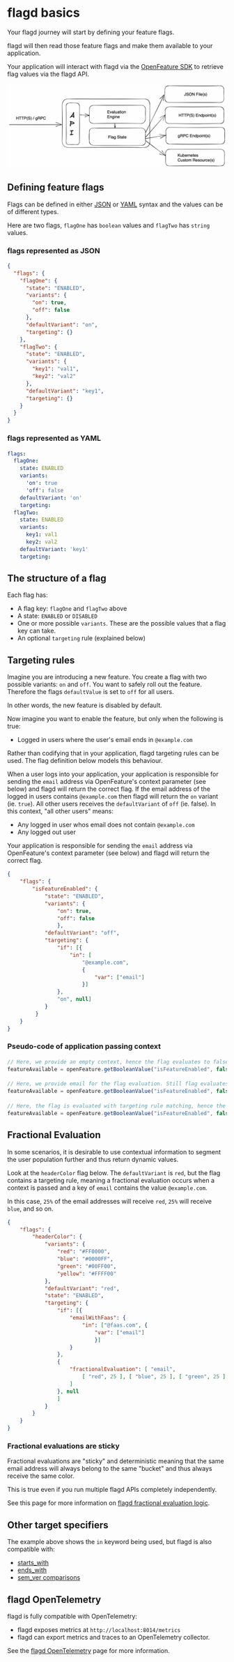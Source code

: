# flagd basics

Your flagd journey will start by defining your feature flags.

flagd will then read those feature flags and make them available to your application.

Your application will interact with flagd via the [OpenFeature SDK](https://openfeature.dev/docs/reference/concepts/evaluation-api) to retrieve flag values via the flagd API.

![flagd architecture](../images/flagd-logical-architecture.jpg)

## Defining feature flags

Flags can be defined in either [JSON](https://github.com/open-feature/flagd/blob/main/samples/example_flags.flagd.json) or [YAML](https://github.com/open-feature/flagd/blob/main/samples/example_flags.flagd.yaml) syntax and the values can be of different types.

Here are two flags, `flagOne` has `boolean` values and `flagTwo` has `string` values.

### flags represented as JSON

```json
{
  "flags": {
    "flagOne": {
      "state": "ENABLED",
      "variants": {
        "on": true,
        "off": false
      },
      "defaultVariant": "on",
      "targeting": {}
    },
    "flagTwo": {
      "state": "ENABLED",
      "variants": {
        "key1": "val1",
        "key2": "val2"
      },
      "defaultVariant": "key1",
      "targeting": {}
    }
  }
}
```

### flags represented as YAML

```yaml
flags:
  flagOne:
    state: ENABLED
    variants:
      'on': true
      'off': false
    defaultVariant: 'on'
    targeting:
  flagTwo:
    state: ENABLED
    variants:
      key1: val1
      key2: val2
    defaultVariant: 'key1'
    targeting:
```

## The structure of a flag

Each flag has:

- A flag key: `flagOne` and `flagTwo` above
- A state: `ENABLED` or `DISABLED`
- One or more possible `variants`. These are the possible values that a flag key can take.
- An optional `targeting` rule (explained below)

## Targeting rules

Imagine you are introducing a new feature. You create a flag with two possible variants: `on` and `off`. You want to safely roll out the feature.
Therefore the flags `defaultValue` is set to `off` for all users.

In other words, the new feature is disabled by default.

Now imagine you want to enable the feature, but only when the following is true:

- Logged in users where the user's email ends in `@example.com`

Rather than codifying that in your application, flagd targeting rules can be used. The flag definition below models this behaviour.

When a user logs into your application, your application is responsible for sending the `email` address via OpenFeature's context parameter (see below) and flagd will return the correct flag.
If the email address of the logged in users contains `@example.com` then flagd will return the `on` variant (ie. `true`).
All other users receives the `defaultVariant` of `off` (ie. false).
In this context, "all other users" means:

- Any logged in user whos email does not contain `@example.com`
- Any logged out user

Your application is responsible for sending the `email` address via OpenFeature's context parameter (see below) and flagd will return the correct flag.

```json
{
    "flags": {
        "isFeatureEnabled": {
            "state": "ENABLED",
            "variants": {
                "on": true,
                "off": false
                },
            "defaultVariant": "off",
            "targeting": {
                "if": [{
                    "in": [
                        "@example.com",
                        {
                            "var": ["email"]
                        }]
                },
                "on", null]
            }
         }
    }
}
```

### Pseudo-code of application passing context

```js
// Here, we provide an empty context, hence the flag evaluates to false value which is the defaultVariant
featureAvailable = openFeature.getBooleanValue("isFeatureEnabled", false, {}) // false

// Here, we provide email for the flag evaluation. Still flag evaluates to defaultVariant of false as email does not end with desired domain
featureAvailable = openFeature.getBooleanValue("isFeatureEnabled", false, {"email": "example@gmail.com"}) // false

// Here, the flag is evaluated with targeting rule matching, hence the value of true
featureAvailable = openFeature.getBooleanValue("isFeatureEnabled", false, {"email": "someone@example.com"}) // true
```

## Fractional Evaluation

In some scenarios, it is desirable to use contextual information to segment the user population further and thus return dynamic values.

Look at the `headerColor` flag below. The `defaultVariant` is `red`, but the flag contains a targeting rule, meaning a fractional evaluation occurs when a context is passed and a key of `email` contains the value `@example.com`.

In this case, `25%` of the email addresses will receive `red`, `25%` will receive `blue`, and so on.

```json
{
    "flags": {
        "headerColor": {
            "variants": {
                "red": "#FF0000",
                "blue": "#0000FF",
                "green": "#00FF00",
                "yellow": "#FFFF00"
            },
            "defaultVariant": "red",
            "state": "ENABLED",
            "targeting": {
                "if": [{
                    "emailWithFaas": {
                        "in": ["@faas.com", {
                            "var": ["email"]
                            }]
                    }
                },
                {
                    "fractionalEvaluation": [ "email",
                        [ "red", 25 ], [ "blue", 25 ], [ "green", 25 ], [ "yellow", 25 ]
                    ]
                }, null
                ]
            }
        }
    }
}
```

### Fractional evaluations are sticky

Fractional evaluations are "sticky" and deterministic meaning that the same email address will always belong to the same "bucket" and thus always receive the same color.

This is true even if you run multiple flagd APIs completely independently.

See this page for more information on [flagd fractional evaluation logic](../../web-docs/reference/fractional_evaluation.md).

## Other target specifiers

The example above shows the `in` keyword being used, but flagd is also compatible with:

- [starts_with](https://github.com/open-feature/flagd/blob/main/docs/configuration/string_comparison_evaluation.md#startswith-evaluation-configuration)
- [ends_with](https://github.com/open-feature/flagd/blob/main/docs/configuration/string_comparison_evaluation.md#endswith-evaluation-configuration)
- [sem_ver comparisons](https://github.com/open-feature/flagd/blob/main/docs/configuration/sem_ver_evaluation.md)

## flagd OpenTelemetry

flagd is fully compatible with OpenTelemetry:

- flagd exposes metrics at `http://localhost:8014/metrics`
- flagd can export metrics and traces to an OpenTelemetry collector.

See the [flagd OpenTelemetry](opentelemetry.md) page for more information.
